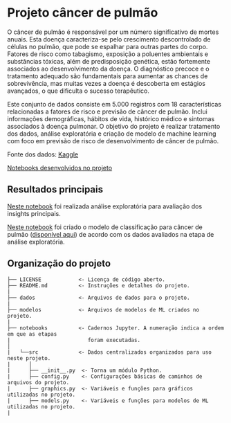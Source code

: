 # Projeto câncer de pulmão

O câncer de pulmão é responsável por um número significativo de mortes anuais. Esta doença caracteriza-se pelo crescimento descontrolado de células no pulmão, que pode se espalhar para outras partes do corpo. Fatores de risco como tabagismo, exposição a poluentes ambientais e substâncias tóxicas, além de predisposição genética, estão fortemente associados ao desenvolvimento da doença. O diagnóstico precoce e o tratamento adequado são fundamentais para aumentar as chances de sobrevivência, mas muitas vezes a doença é descoberta em estágios avançados, o que dificulta o sucesso terapêutico.

Este conjunto de dados consiste em 5.000 registros com 18 características relacionadas a fatores de risco e previsão de câncer de pulmão. Inclui informações demográficas, hábitos de vida, histórico médico e sintomas associados à doença pulmonar. O objetivo do projeto é realizar tratamento dos dados, análise exploratória e criação de modelo de machine learning com foco em previsão de risco de desenvolvimento de câncer de pulmão.

Fonte dos dados: [Kaggle](https://www.kaggle.com/datasets/shantanugarg274/lung-cancer-prediction-dataset)

[Notebooks desenvolvidos no projeto](./notebooks/)

## Resultados principais

[Neste notebook](./notebooks/projeto_cancer_pulmao_02_eda.ipynb) foi realizada análise exploratória para avaliação dos insights principais.

[Neste notebook](./notebooks/projeto_cancer_pulmao_03_classificacao.ipynb) foi criado o modelo de classificação para câncer de pulmão ([disponível aqui](./modelos/)) de acordo com os dados avaliados na etapa de análise exploratória.

## Organização do projeto

```
├── LICENSE            <- Licença de código aberto.
├── README.md          <- Instruções e detalhes do projeto.
|
├── dados              <- Arquivos de dados para o projeto.
|
├── modelos            <- Arquivos de modelos de ML criados no projeto.
|
├── notebooks          <- Cadernos Jupyter. A numeração indica a ordem em que as etapas
|                         foram executadas.
│
|   └──src             <- Dados centralizados organizados para uso neste projeto.
|      │
|      ├── __init__.py  <- Torna um módulo Python.
|      ├── config.py    <- Configurações básicas de caminhos de arquivos do projeto.
|      ├── graphics.py  <- Variáveis e funções para gráficos utilizadas no projeto.
|      ├── models.py    <- Variáveis e funções para modelos de ML utilizadas no projeto.
|
```

